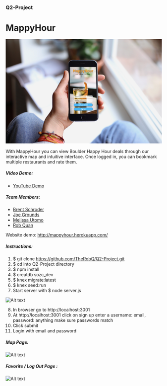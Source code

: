 ### Q2-Project

# MappyHour

![Alt text](/README_images/mockup.jpeg)

With MappyHour you can view Boulder Happy Hour deals through our interactive map and intuitive interface. Once logged in, you can bookmark multiple restaurants and rate them.

##### Video Demo:
- [YouTube Demo](https://www.youtube.com/watch?v=pJ0fhib6pXY)

##### Team Members:
- [Brent Schroder](https://github.com/Brumpo)
- [Joe Grounds](https://github.com/jdg2384)
- [Melissa Utomo](https://github.com/mafutomo)
- [Rob Quan](https://github.com/TheRobQ)

Website demo: http://mappyhour.herokuapp.com/

##### Instructions:
1)  $ git clone  https://github.com/TheRobQ/Q2-Project.git
2)  $ cd into Q2-Project directory
3)  $ npm install
4)  $ creatdb sozc_dev
5)  $ knex migrate:latest
6)  $ knex seed:run
7)  Start server with $ node server.js

![Alt text](/README_images/signup.png?raw=true)

8)  In browser go to http://localhost:3001
9) At  http://localhost:3001 click on sign up enter a username: email, password: anything make sure passwords match
10) Click submit
11) Login with email and password

##### Map Page:
![Alt text](/README_images/map.png?raw=true)

##### Favorite / Log Out Page :
![Alt text](/README_images/logout.png?raw=true)
